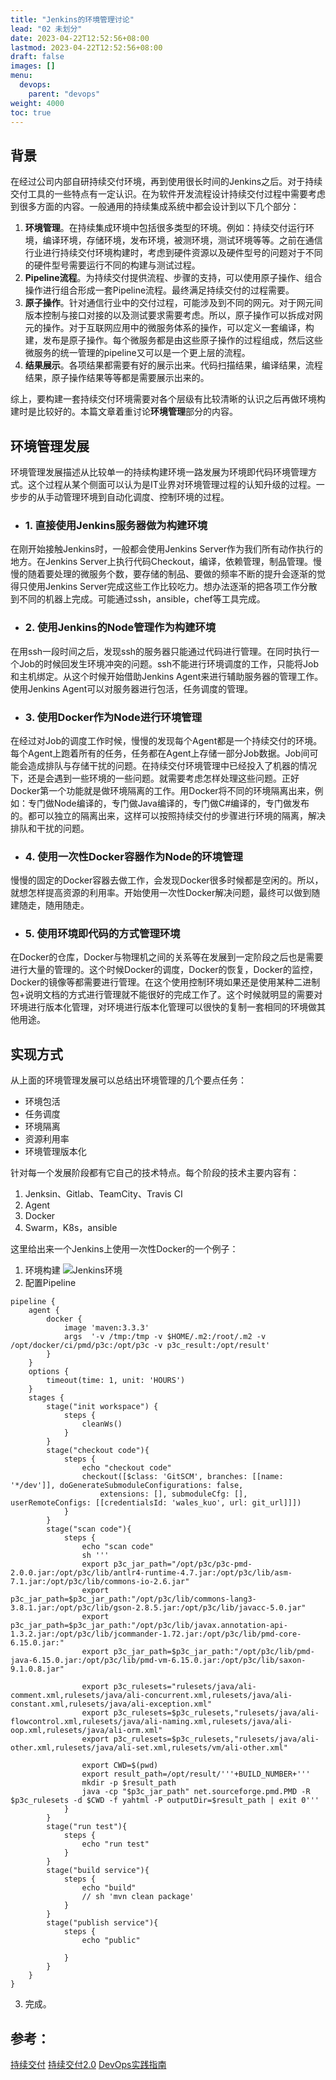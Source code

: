 ```yaml
---
title: "Jenkins的环境管理讨论"
lead: "02 未划分"
date: 2023-04-22T12:52:56+08:00
lastmod: 2023-04-22T12:52:56+08:00
draft: false
images: []
menu:
  devops:
    parent: "devops"
weight: 4000
toc: true
---
```


## 背景

在经过公司内部自研持续交付环境，再到使用很长时间的Jenkins之后。对于持续交付工具的一些特点有一定认识。在为软件开发流程设计持续交付过程中需要考虑到很多方面的内容。一般通用的持续集成系统中都会设计到以下几个部分：
1. **环境管理**。在持续集成环境中包括很多类型的环境。例如：持续交付运行环境，编译环境，存储环境，发布环境，被测环境，测试环境等等。之前在通信行业进行持续交付环境构建时，考虑到硬件资源以及硬件型号的问题对于不同的硬件型号需要运行不同的构建与测试过程。
2. **Pipeline流程**。为持续交付提供流程、步骤的支持，可以使用原子操作、组合操作进行组合形成一套Pipeline流程。最终满足持续交付的过程需要。
3. **原子操作**。针对通信行业中的交付过程，可能涉及到不同的网元。对于网元间版本控制与接口对接的以及测试要求需要考虑。所以，原子操作可以拆成对网元的操作。对于互联网应用中的微服务体系的操作，可以定义一套编译，构建，发布是原子操作。每个微服务都是由这些原子操作的过程组成，然后这些微服务的统一管理的pipeline又可以是一个更上层的流程。
4. **结果展示**。各项结果都需要有好的展示出来。代码扫描结果，编译结果，流程结果，原子操作结果等等都是需要展示出来的。

综上，要构建一套持续交付环境需要对各个层级有比较清晰的认识之后再做环境构建时是比较好的。本篇文章着重讨论**环境管理**部分的内容。

## 环境管理发展

环境管理发展描述从比较单一的持续构建环境一路发展为环境即代码环境管理方式。这个过程从某个侧面可以认为是IT业界对环境管理过程的认知升级的过程。一步步的从手动管理环境到自动化调度、控制环境的过程。

- ### 1. 直接使用Jenkins服务器做为构建环境
在刚开始接触Jenkins时，一般都会使用Jenkins Server作为我们所有动作执行的地方。在Jenkins Server上执行代码Checkout，编译，依赖管理，制品管理。慢慢的随着要处理的微服务个数，要存储的制品、要做的频率不断的提升会逐渐的觉得只使用Jenkins Server完成这些工作比较吃力。想办法逐渐的把各项工作分散到不同的机器上完成。可能通过ssh，ansible，chef等工具完成。

- ### 2. 使用Jenkins的Node管理作为构建环境
在用ssh一段时间之后，发现ssh的服务器只能通过代码进行管理。在同时执行一个Job的时候回发生环境冲突的问题。ssh不能进行环境调度的工作，只能将Job和主机绑定。从这个时候开始借助Jenkins Agent来进行辅助服务器的管理工作。使用Jenkins Agent可以对服务器进行包活，任务调度的管理。

- ### 3. 使用Docker作为Node进行环境管理
在经过对Job的调度工作时候，慢慢的发现每个Agent都是一个持续交付的环境。每个Agent上跑着所有的任务，任务都在Agent上存储一部分Job数据。Job间可能会造成排队与存储干扰的问题。在持续交付环境管理中已经投入了机器的情况下，还是会遇到一些环境的一些问题。就需要考虑怎样处理这些问题。正好Docker第一个功能就是做环境隔离的工作。用Docker将不同的环境隔离出来，例如：专门做Node编译的，专门做Java编译的，专门做C#编译的，专门做发布的。都可以独立的隔离出来，这样可以按照持续交付的步骤进行环境的隔离，解决排队和干扰的问题。

- ### 4. 使用一次性Docker容器作为Node的环境管理
慢慢的固定的Docker容器去做工作，会发现Docker很多时候都是空闲的。所以，就想怎样提高资源的利用率。开始使用一次性Docker解决问题，最终可以做到随建随走，随用随走。

- ### 5. 使用环境即代码的方式管理环境
在Docker的仓库，Docker与物理机之间的关系等在发展到一定阶段之后也是需要进行大量的管理的。这个时候Docker的调度，Docker的恢复，Docker的监控，Docker的镜像等都需要进行管理。在这个使用控制环境如果还是使用某种二进制包+说明文档的方式进行管理就不能很好的完成工作了。这个时候就明显的需要对环境进行版本化管理，对环境进行版本化管理可以很快的复制一套相同的环境做其他用途。

## 实现方式

从上面的环境管理发展可以总结出环境管理的几个要点任务：
- 环境包活
- 任务调度
- 环境隔离
- 资源利用率
- 环境管理版本化

针对每一个发展阶段都有它自己的技术特点。每个阶段的技术主要内容有：
1. Jenksin、Gitlab、TeamCity、Travis CI
2. Agent
3. Docker
4. Swarm，K8s，ansible

这里给出来一个Jenkins上使用一次性Docker的一个例子：
1. 环境构建
![Jenkins环境](images/devops/99-01-01.webp)
2. 配置Pipeline
```
pipeline {
    agent {
        docker {
            image 'maven:3.3.3'
            args  '-v /tmp:/tmp -v $HOME/.m2:/root/.m2 -v /opt/docker/ci/pmd/p3c:/opt/p3c -v p3c_result:/opt/result'
        }
    }
	options {
		timeout(time: 1, unit: 'HOURS')
	}
    stages {
        stage("init workspace") {
            steps {
                cleanWs()
            }
        }
        stage("checkout code"){
            steps {
                echo "checkout code"
                checkout([$class: 'GitSCM', branches: [[name: '*/dev']], doGenerateSubmoduleConfigurations: false, 
                    extensions: [], submoduleCfg: [], userRemoteConfigs: [[credentialsId: 'wales_kuo', url: git_url]]])
            }
        }
        stage("scan code"){
            steps {
                echo "scan code"
                sh '''
				export p3c_jar_path="/opt/p3c/p3c-pmd-2.0.0.jar:/opt/p3c/lib/antlr4-runtime-4.7.jar:/opt/p3c/lib/asm-7.1.jar:/opt/p3c/lib/commons-io-2.6.jar"
				export p3c_jar_path=$p3c_jar_path:"/opt/p3c/lib/commons-lang3-3.8.1.jar:/opt/p3c/lib/gson-2.8.5.jar:/opt/p3c/lib/javacc-5.0.jar"
				export p3c_jar_path=$p3c_jar_path:"/opt/p3c/lib/javax.annotation-api-1.3.2.jar:/opt/p3c/lib/jcommander-1.72.jar:/opt/p3c/lib/pmd-core-6.15.0.jar:"
				export p3c_jar_path=$p3c_jar_path:"/opt/p3c/lib/pmd-java-6.15.0.jar:/opt/p3c/lib/pmd-vm-6.15.0.jar:/opt/p3c/lib/saxon-9.1.0.8.jar"
				
				export p3c_rulesets="rulesets/java/ali-comment.xml,rulesets/java/ali-concurrent.xml,rulesets/java/ali-constant.xml,rulesets/java/ali-exception.xml"
				export p3c_rulesets=$p3c_rulesets,"rulesets/java/ali-flowcontrol.xml,rulesets/java/ali-naming.xml,rulesets/java/ali-oop.xml,rulesets/java/ali-orm.xml"
				export p3c_rulesets=$p3c_rulesets,"rulesets/java/ali-other.xml,rulesets/java/ali-set.xml,rulesets/vm/ali-other.xml"

				export CWD=$(pwd)
				export result_path=/opt/result/'''+BUILD_NUMBER+'''
				mkdir -p $result_path
				java -cp "$p3c_jar_path" net.sourceforge.pmd.PMD -R $p3c_rulesets -d $CWD -f yahtml -P outputDir=$result_path | exit 0'''
            }
        }
        stage("run test"){
            steps {
                echo "run test"
            }
        }
        stage("build service"){
            steps {
                echo "build"
                // sh 'mvn clean package'
            }
        }
        stage("publish service"){
            steps {
                echo "public"
                
            }
        }
    }
}
```
3. 完成。


## 参考：
[持续交付](https://book.douban.com/subject/6862062/)
[持续交付2.0](https://book.douban.com/subject/30419555/)
[DevOps实践指南](https://book.douban.com/subject/30186150/)
